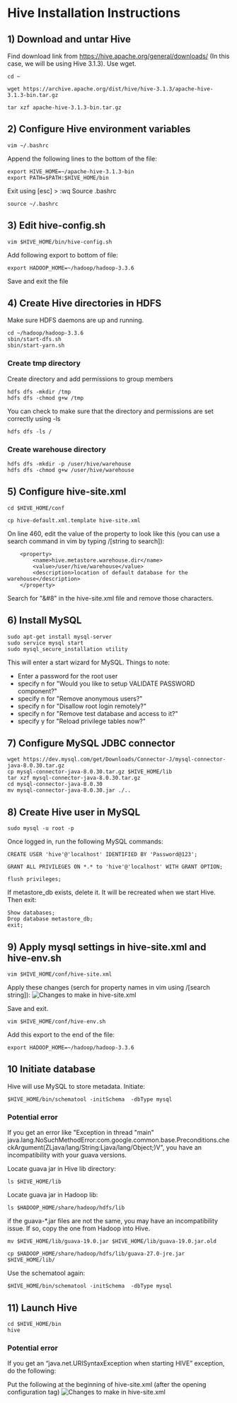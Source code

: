 # Hive Installation Instructions

## 1) Download and untar Hive

Find download link from https://hive.apache.org/general/downloads/ (In this case, we will be using Hive 3.1.3). Use wget.

```
cd ~

wget https://archive.apache.org/dist/hive/hive-3.1.3/apache-hive-3.1.3-bin.tar.gz

tar xzf apache-hive-3.1.3-bin.tar.gz
```

## 2) Configure Hive environment variables

```
vim ~/.bashrc
```

Append the following lines to the bottom of the file:

```
export HIVE_HOME=~/apache-hive-3.1.3-bin
export PATH=$PATH:$HIVE_HOME/bin
```

Exit using [esc] > :wq
Source .bashrc
```
source ~/.bashrc
```

## 3) Edit hive-config.sh

```
vim $HIVE_HOME/bin/hive-config.sh
```

Add following export to bottom of file:

```
export HADOOP_HOME=~/hadoop/hadoop-3.3.6
```

Save and exit the file

## 4) Create Hive directories in HDFS
Make sure HDFS daemons are up and running.
```
cd ~/hadoop/hadoop-3.3.6
sbin/start-dfs.sh
sbin/start-yarn.sh

```
### Create tmp directory
Create directory and add permissions to group members
```
hdfs dfs -mkdir /tmp
hdfs dfs -chmod g+w /tmp
```

You can check to make sure that the directory and permissions are set correctly using -ls

```
hdfs dfs -ls /
```
### Create warehouse directory
```
hdfs dfs -mkdir -p /user/hive/warehouse
hdfs dfs -chmod g+w /user/hive/warehouse
```

## 5) Configure hive-site.xml

```
cd $HIVE_HOME/conf

cp hive-default.xml.template hive-site.xml
```

On line 460, edit the value of the property to look like this (you can use a search command in vim by typing /[string to search]):

```
    <property>
        <name>hive.metastore.warehouse.dir</name>
        <value>/user/hive/warehouse</value>
        <description>location of default database for the warehouse</description>
    </property>
```

Search for "&#8" in the hive-site.xml file and remove those characters.

## 6) Install MySQL
```
sudo apt-get install mysql-server
sudo service mysql start
sudo mysql_secure_installation utility
```

This will enter a start wizard for MySQL. Things to note:
- Enter a password for the root user
- specify n for "Would you like to setup VALIDATE PASSWORD component?"
- specify n for "Remove anonymous users?"
- specify n for "Disallow root login remotely?"
- specify n for "Remove test database and access to it?"
- specify y for "Reload privilege tables now?"

## 7) Configure MySQL JDBC connector

```
wget https://dev.mysql.com/get/Downloads/Connector-J/mysql-connector-java-8.0.30.tar.gz
cp mysql-connector-java-8.0.30.tar.gz $HIVE_HOME/lib
tar xzf mysql-connector-java-8.0.30.tar.gz
cd mysql-connector-java-8.0.30
mv mysql-connector-java-8.0.30.jar ./..
```

## 8) Create Hive user in MySQL

```
sudo mysql -u root -p
```
Once logged in, run the following MySQL commands:
```
CREATE USER 'hive'@'localhost' IDENTIFIED BY 'Password@123';

GRANT ALL PRIVILEGES ON *.* to 'hive'@'localhost' WITH GRANT OPTION;

flush privileges;
```

If metastore_db exists, delete it. It will be recreated when we start Hive. Then exit:

```
Show databases;
Drop database metastore_db;
exit;
```

## 9) Apply mysql settings in hive-site.xml and hive-env.sh

```
vim $HIVE_HOME/conf/hive-site.xml
```

Apply these changes (serch for property names in vim using /[search string]):
![Changes to make in hive-site.xml](./properties.PNG)

Save and exit.

```
vim $HIVE_HOME/conf/hive-env.sh
```

Add this export to the end of the file:
```
export HADOOP_HOME=~/hadoop/hadoop-3.3.6
```

## 10 Initiate database
Hive will use MySQL to store metadata. Initiate:

```
$HIVE_HOME/bin/schematool -initSchema  -dbType mysql
```

### Potential error
If you get an error like "Exception in thread "main" java.lang.NoSuchMethodError:com.google.common.base.Preconditions.checkArgument(ZLjava/lang/String:Ljava/lang/Object;)V", you have an incompatibility with your guava versions.

Locate guava jar in Hive lib directory:

```
ls $HIVE_HOME/lib
```

Locate guava jar in Hadoop lib:

```
ls $HADOOP_HOME/share/hadoop/hdfs/lib
```

if the guava-*.jar files are not the same, you may have an incompatibility issue. If so, copy the one from Hadoop into Hive.

```
mv $HIVE_HOME/lib/guava-19.0.jar $HIVE_HOME/lib/guava-19.0.jar.old

cp $HADOOP_HOME/share/hadoop/hdfs/lib/guava-27.0-jre.jar $HIVE_HOME/lib/
```

Use the schematool again:
```
$HIVE_HOME/bin/schematool -initSchema  -dbType mysql
```

## 11) Launch Hive
```
cd $HIVE_HOME/bin
hive
```

### Potential error
If you get an “java.net.URISyntaxException when starting HIVE” exception, do the following:

Put the following at the beginning of hive-site.xml (after the opening configuration tag)
![Changes to make in hive-site.xml](./properties_2.PNG)